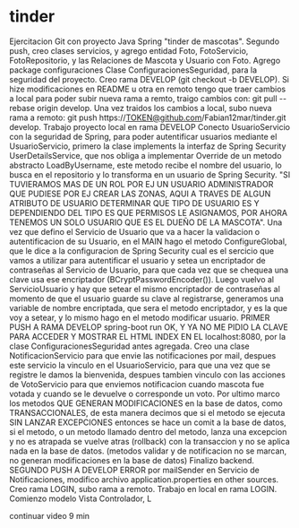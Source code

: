 # tinder
Ejercitacion Git con proyecto Java Spring "tinder de mascotas".
Segundo push, creo clases servicios, y agrego entidad Foto, FotoServicio, FotoRepositorio, y las Relaciones de Mascota y Usuario con Foto.
Agrego package configuraciones Clase ConfiguracionesSeguridad, para la seguridad del proyecto.
Creo rama DEVELOP (git checkout -b DEVELOP). Si hize modificaciones en README u otra en remoto tengo que traer cambios a local para poder subir nueva rama a remto, traigo cambios con: git pull --rebase origin develop. Una vez traidos los cambios a local, subo nueva rama a remoto:  git push https://TOKEN@github.com/Fabian12mar/tinder.git develop.
Trabajo proyecto local en rama DEVELOP
Conecto UsuarioServicio con la seguridad de Spring, para poder autentificar usuarios mediante el UsuarioServicio, primero la clase implements la interfaz de Spring Security UserDetailsService, que nos obliga a implementar Override de un metodo  abstracto LoadByUsername, este metodo recibe el nombre del usuario, lo busca en el repositorio y lo transforma en un usuario de Spring Security. "SI TUVIERAMOS MAS DE UN ROL POR EJ UN USUARIO ADMINISTRADOR QUE PUDIESE POR EJ CREAR LAS ZONAS, AQUI A TRAVES DE ALGUN ATRIBUTO DE USUARIO DETERMINAR QUE TIPO DE USUARIO ES Y DEPENDIENDO DEL TIPO ES QUE PERMISOS LE ASIGNAMOS, POR AHORA TENEMOS UN SOLO USUARIO QUE ES EL DUEÑO DE LA MASCOTA". Una vez que defino el Servicio de Usuario que va a hacer la validacion o autentificacion de su Usuario, en el MAIN hago el metodo ConfigureGlobal, que le dice a la configuracion de Spring Security cual es el sercicio que vamos a utilizar para autentificar el usuario y setea un encriptador de contraseñas al Servicio de Usuario, para que cada vez que se chequea una clave usa ese encriptador (BCryptPasswordEncoder()). Luego vuelvo al ServicioUsuario y hay que setear el mismo encriptador de contraseñas al momento de que el usuario guarde su clave al registrarse, generamos una variable de nombre encriptada, que sera el metodo encriptador, y es la que voy a setear, y lo mismo hago en el metodo modificar usuario.
PRIMER PUSH A RAMA DEVELOP
spring-boot run OK, Y YA NO ME PIDIO LA CLAVE PARA ACCEDER Y MOSTRAR EL HTML INDEX EN EL localhost:8080, por la clase ConfiguracionesSeguridad antes agregada.
Creo una clase NotificacionServicio para que envie las notificaciones por mail, despues este servicio la vinculo en el UsuarioServicio, para que una vez que se registre le damos la bienvenida, despues tambien vinculo con las acciones de VotoServicio para que enviemos notificacion cuando mascota fue votada y cuando se le devuelve o corresponde un voto.
Por ultimo marco los metodos QUE GENERAN MODIFICACIONES en la base de datos, como TRANSACCIONALES, de esta manera decimos que si el metodo se ejecuta SIN LANZAR EXCEPCIONES entonces se hace un comit a la base de datos, si el metodo, o un metodo llamado dentro del metodo, lanza una excepcion y no es atrapada se vuelve atras (rollback) con la transaccion y no se aplica nada en la base de datos. (metodos validar y de notificacion no se marcan, no generan modificaciones en la base de datos)
Finalizo backend.
SEGUNDO PUSH A DEVELOP
ERROR por mailSender en Servicio de Notificaciones,  modifico archivo application.properties en other sources.
Creo rama LOGIN, subo rama a remoto.
Trabajo en local en rama LOGIN. Comienzo modelo Vista Controlador, L

continuar video 9 min 

